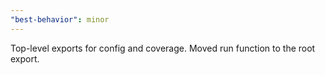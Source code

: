 ```yaml
---
"best-behavior": minor
---
```


Top-level exports for config and coverage. Moved run function to the root export.
